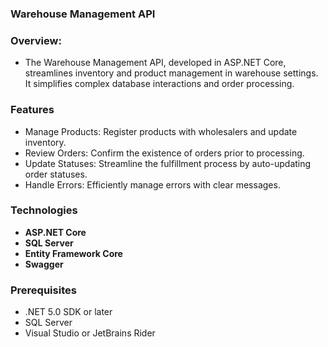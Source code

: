### Warehouse Management API

### Overview:
- The Warehouse Management API, developed in ASP.NET Core, streamlines inventory and product management in warehouse settings. It simplifies complex database interactions and order processing.

### Features

- Manage Products: Register products with wholesalers and update inventory.
- Review Orders: Confirm the existence of orders prior to processing.
- Update Statuses: Streamline the fulfillment process by auto-updating order statuses.
- Handle Errors: Efficiently manage errors with clear messages.


### Technologies
- **ASP.NET Core**
- **SQL Server**
- **Entity Framework Core**
- **Swagger**


### Prerequisites
- .NET 5.0 SDK or later
- SQL Server
- Visual Studio or JetBrains Rider
